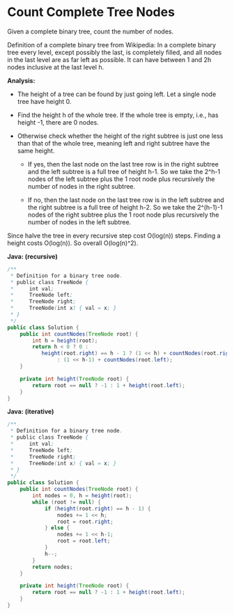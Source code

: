 # Count Complete Tree Nodes

Given a complete binary tree, count the number of nodes.

Definition of a complete binary tree from Wikipedia:
In a complete binary tree every level, except possibly the last, is completely filled, and all nodes in the last level are as far left as possible. It can have between 1 and 2h nodes inclusive at the last level h.

**Analysis:**
- The height of a tree can be found by just going left. Let a single node tree have height 0.
- Find the height h of the whole tree. If the whole tree is empty, i.e., has height -1, there are 0 nodes.
- Otherwise check whether the height of the right subtree is just one less than that of the whole tree, meaning left and right subtree have the same height.

    - If yes, then the last node on the last tree row is in the right subtree and the left subtree is a full tree of height h-1. So we take the 2^h-1 nodes of the left subtree plus the 1 root node plus recursively the number of nodes in the right subtree.

    - If no, then the last node on the last tree row is in the left subtree and the right subtree is a full tree of height h-2. So we take the 2^(h-1)-1 nodes of the right subtree plus the 1 root node plus recursively the number of nodes in the left subtree.

Since halve the tree in every recursive step cost O(log(n)) steps. Finding a height costs O(log(n)). So overall O(log(n)^2).

**Java: (recursive)**
```java
/**
 * Definition for a binary tree node.
 * public class TreeNode {
 *     int val;
 *     TreeNode left;
 *     TreeNode right;
 *     TreeNode(int x) { val = x; }
 * }
 */
public class Solution {
    public int countNodes(TreeNode root) {
        int h = height(root);
        return h < 0 ? 0 :
           height(root.right) == h - 1 ? (1 << h) + countNodes(root.right)
                : (1 << h-1) + countNodes(root.left);
    }

    private int height(TreeNode root) {
        return root == null ? -1 : 1 + height(root.left);
    }
}
```

**Java: (iterative)**
```java
/**
 * Definition for a binary tree node.
 * public class TreeNode {
 *     int val;
 *     TreeNode left;
 *     TreeNode right;
 *     TreeNode(int x) { val = x; }
 * }
 */
public class Solution {
    public int countNodes(TreeNode root) {
        int nodes = 0, h = height(root);
        while (root != null) {
            if (height(root.right) == h - 1) {
                nodes += 1 << h;
                root = root.right;
            } else {
                nodes += 1 << h-1;
                root = root.left;
            }
            h--;
        }
        return nodes;
    }

    private int height(TreeNode root) {
        return root == null ? -1 : 1 + height(root.left);
    }
}
```
